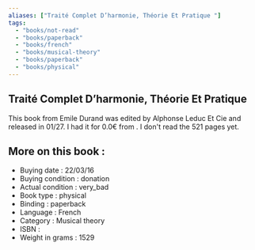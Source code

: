 ```yaml
---
aliases: ["Traité Complet D’harmonie, Théorie Et Pratique "] 
tags: 
  - "books/not-read" 
  - "books/paperback" 
  - "books/french"
  - "books/musical-theory"
  - "books/paperback"
  - "books/physical"
---
```



## Traité Complet D’harmonie, Théorie Et Pratique 
This book from Emile Durand was edited by Alphonse Leduc Et Cie and released in 01/27. I had it for 0.0€ from . I don't read the 521 pages yet.

## More on this book :
- Buying date : 22/03/16
- Buying condition : donation
- Actual condition : very_bad
- Book type : physical
- Binding : paperback
- Language : French
- Category : Musical theory
- ISBN : 
- Weight in grams : 1529
